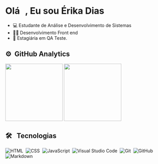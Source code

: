 <h1 align="left">Olá <img src="https://raw.githubusercontent.com/kaueMarques/kaueMarques/master/hi.gif" width="10px">, Eu sou Érika Dias</h1>

- 💻 Estudante de Análise e Desenvolvimento de Sistemas
- 👩‍💻 Desenvolvimento Front end 
- 🧪 Estagiária em QA Teste.

## ⚙️ &nbsp;GitHub Analytics

<p align="left">
<img height="180em" src="https://github-readme-stats.vercel.app/api?username=erikadias&show_icons=true&theme=dark&include_all_commits=true&count_private=true"/>
<img height="180em" src="https://github-readme-stats.vercel.app/api/top-langs/?username=erikadias&layout=compact&langs_count=7&theme=dark"/></p>

## 🛠 &nbsp; Tecnologias 

![HTML](https://img.shields.io/badge/-HTML-05122A?style=flat&logo=HTML5)&nbsp;
![CSS](https://img.shields.io/badge/-CSS-05122A?style=flat&logo=CSS3&logoColor=1572B6)&nbsp;
![JavaScript](https://img.shields.io/badge/-JavaScript-05122A?style=flat&logo=javascript)&nbsp;
![Visual Studio Code](https://img.shields.io/badge/-Visual%20Studio%20Code-05122A?style=flat&logo=visual-studio-code&logoColor=007ACC)&nbsp;
![Git](https://img.shields.io/badge/-Git-05122A?style=flat&logo=git)&nbsp;
![GitHub](https://img.shields.io/badge/-GitHub-05122A?style=flat&logo=github)&nbsp;
![Markdown](https://img.shields.io/badge/-Markdown-05122A?style=flat&logo=markdown)&nbsp;
<!-- ![React](https://img.shields.io/badge/-React-05122A?style=flat&logo=react)&nbsp;
![Node.js](https://img.shields.io/badge/-Node.js-05122A?style=flat&logo=node.js)&nbsp;-->
